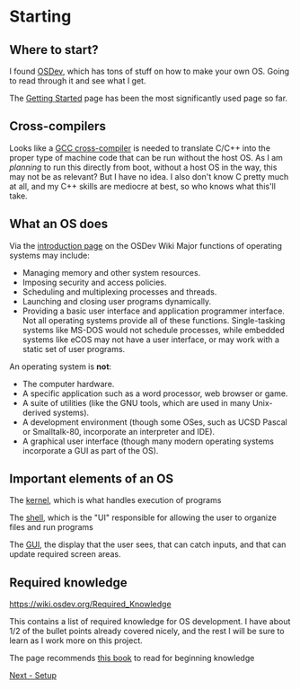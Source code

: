 # Starting
## Where to start?
I found [OSDev](https://wiki.osdev.org/Expanded_Main_Page), which has tons of stuff on how to make your own OS.
Going to read through it and see what I get.

The [Getting Started](https://wiki.osdev.org/Getting_Started) page has been the most significantly used page so far.

## Cross-compilers
Looks like a [GCC cross-compiler](https://wiki.osdev.org/GCC_Cross-Compiler) is needed to translate C/C++ into the proper type of machine code that can be run without the host OS.
As I am *planning* to run this directly from boot, without a host OS in the way, this may not be as relevant? But I have no idea.
I also don't know C pretty much at all, and my C++ skills are mediocre at best, so who knows what this'll take.

## What an OS does
Via the [introduction page](https://wiki.osdev.org/Introduction) on the OSDev Wiki
Major functions of operating systems may include:
- Managing memory and other system resources.
- Imposing security and access policies.
- Scheduling and multiplexing processes and threads.
- Launching and closing user programs dynamically.
- Providing a basic user interface and application programmer interface.
Not all operating systems provide all of these functions. Single-tasking systems like MS-DOS would not schedule processes, while embedded systems like eCOS may not have a user interface, or may work with a static set of user programs.

An operating system is **not**:
- The computer hardware.
- A specific application such as a word processor, web browser or game.
- A suite of utilities (like the GNU tools, which are used in many Unix-derived systems).
- A development environment (though some OSes, such as UCSD Pascal or Smalltalk-80, incorporate an interpreter and IDE).
- A graphical user interface (though many modern operating systems incorporate a GUI as part of the OS).

## Important elements of an OS
The [kernel](https://wiki.osdev.org/Introduction#:~:text=of%20operating%20systems.-,What%20is%20a%20kernel%3F,-The%20kernel%20of), which is what handles execution of programs

The [shell](https://wiki.osdev.org/Introduction#:~:text=operation%20more%20efficiently.-,What%20is%20a%20shell%3F,-A%20shell%20is), which is the "UI" responsible for allowing the user to organize files and run programs

The [GUI](https://wiki.osdev.org/Introduction#:~:text=etc.-,What%20is%20a%20GUI%20about%3F,-The%20graphical%20user), the display that the user sees, that can catch inputs, and that can update required screen areas.

## Required knowledge
https://wiki.osdev.org/Required_Knowledge

This contains a list of required knowledge for OS development. I have about 1/2 of the bullet points already covered nicely, and the rest I will be sure to learn as I work more on this project.

The page recommends [this book](https://github.com/tuhdo/os01/blob/master/Operating_Systems_From_0_to_1.pdf) to read for beginning knowledge


[Next - Setup](setup.md)
